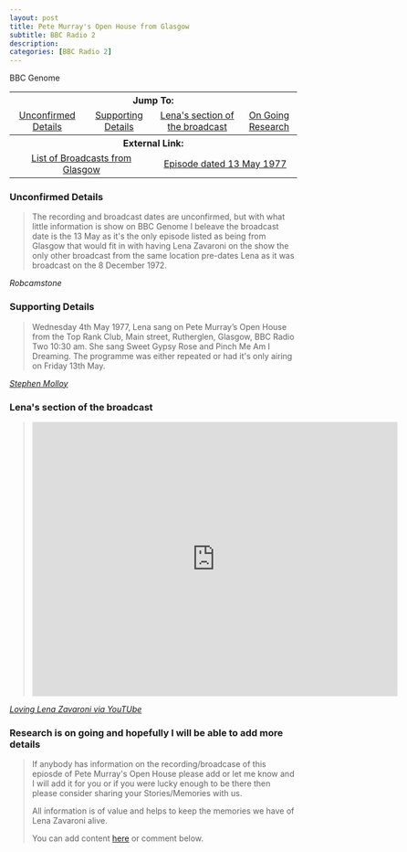 ```yaml
---
layout: post
title: Pete Murray's Open House from Glasgow
subtitle: BBC Radio 2
description: 
categories: [BBC Radio 2]
---
```


<table>
<tr align="center">
<th colspan="4">Jump To:</th>
</tr>

<tr align="center">
<td><a href="#unconfirmed-details">Unconfirmed Details</a></td>
<td><a href="#supporting-details">Supporting Details</a></td>
<td><a href="#lenas-section-of-the-broadcast">Lena's section of the broadcast</a></td>
<td><a href="#research-is-on-going-and-hopefully-i-will-be-able-to-add-more-details">On Going Research</a></td>
</tr>

<tr align="center">
<th colspan="4">External Link:</th>
</tr>
<tr align="center">
<hd>BBC Genome</hd>
<td colspan="2" style="width:50%;"><a href="https://genome.ch.bbc.co.uk/search/0/20?adv=0&q=Pete+Murray%27s+Open+House+Glasgow&media=all&yf=1923&yt=2009&mf=1&mt=12&tf=00%3A00&tt=00%3A00#search">List of Broadcasts from Glasgow</a></td>
<td colspan="2" style="width:50%;"><a href="https://genome.ch.bbc.co.uk/13d48fe2da014be98a9f53c533e40a1d">Episode dated 13 May 1977</a></td>
</tr>
</table>

### Unconfirmed Details
> The recording and broadcast dates are unconfirmed, but with what little information is show on BBC Genome I beleave the broadcast date is the 13 May as it's the only episode listed as being from Glasgow that would fit in with having Lena Zavaroni on the show the only other broadcast from the same location pre-dates Lena as it was broadcast on the 8 December 1972.

<cite>Robcamstone</cite>

### Supporting Details
> Wednesday 4th May 1977, Lena sang on Pete Murray’s Open House from the Top Rank Club, Main street, Rutherglen, Glasgow, BBC Radio Two  10:30 am. She sang Sweet Gypsy Rose and Pinch Me Am I Dreaming. The programme was either repeated or had it's only airing on Friday 13th May.

<cite>[Stephen Molloy](https://github.com/StephenMolloy1)</cite>

### Lena's section of the broadcast
> <div class="responsive-video"><iframe width="640px" height="480px" src="https://www.youtube.com/embed/8cY19mlluSY?rel=0showinfo=1" frameborder="0" allowfullscreen=""></iframe></div>

<cite>[Loving Lena Zavaroni via YouTUbe](https://www.youtube.com/channel/UCzavGl0gV4T5qOH5yRW8ONQ)</cite>

### Research is on going and hopefully I will be able to add more details
> If anybody has information on the recording/broadcase of this epiosde of Pete Murray's Open House please add or let me know and I will add it for you or if you were lucky enough to be there then please consider sharing your Stories/Memories with us.
>
> All information is of value and helps to keep the memories we have of Lena Zavaroni alive.
>
> You can add content [here](https://github.com/FanzOfLenaZavaroni/fanzoflenazavaroni.github.io) or comment below.

<style>
.dt-published {display: none;}
.post-meta:after {content: "Recorded on 4 May 1977 and broadcast on BBC Radio 2 on 13 May 1997 at 9.02PM";}
.height-adjust1 {width:auto; height:350px;}
.height-adjust2 {width:auto; height:307px;}
</style>

